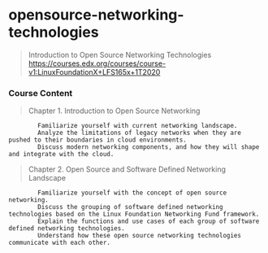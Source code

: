 # opensource-networking-technologies
> Introduction to Open Source Networking Technologies
> https://courses.edx.org/courses/course-v1:LinuxFoundationX+LFS165x+1T2020


### Course Content
> Chapter 1. Introduction to Open Source Networking

            Familiarize yourself with current networking landscape.
            Analyze the limitations of legacy networks when they are pushed to their boundaries in cloud environments.
            Discuss modern networking components, and how they will shape and integrate with the cloud.


> Chapter 2. Open Source and Software Defined Networking Landscape

            Familiarize yourself with the concept of open source networking.
            Discuss the grouping of software defined networking technologies based on the Linux Foundation Networking Fund framework.
            Explain the functions and use cases of each group of software defined networking technologies.
            Understand how these open source networking technologies communicate with each other.

